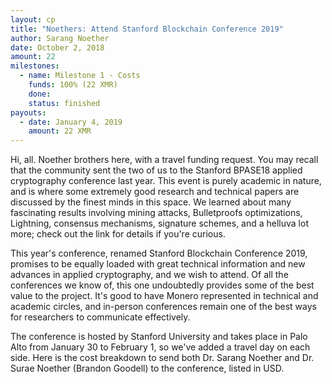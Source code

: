 ```yaml
---
layout: cp
title: "Noethers: Attend Stanford Blockchain Conference 2019"
author: Sarang Noether
date: October 2, 2018
amount: 22
milestones:
  - name: Milestone 1 - Costs
    funds: 100% (22 XMR)
    done:
    status: finished
payouts:
  - date: January 4, 2019
    amount: 22 XMR
---
```

Hi, all. Noether brothers here, with a travel funding request. You may recall that the community sent the two of us to the Stanford BPASE18 applied cryptography conference last year. This event is purely academic in nature, and is where some extremely good research and technical papers are discussed by the finest minds in this space. We learned about many fascinating results involving mining attacks, Bulletproofs optimizations, Lightning, consensus mechanisms, signature schemes, and a helluva lot more; check out the link for details if you're curious.

This year's conference, renamed Stanford Blockchain Conference 2019, promises to be equally loaded with great technical information and new advances in applied cryptography, and we wish to attend. Of all the conferences we know of, this one undoubtedly provides some of the best value to the project. It's good to have Monero represented in technical and academic circles, and in-person conferences remain one of the best ways for researchers to communicate effectively.

The conference is hosted by Stanford University and takes place in Palo Alto from January 30 to February 1, so we've added a travel day on each side. Here is the cost breakdown to send both Dr. Sarang Noether and Dr. Surae Noether (Brandon Goodell) to the conference, listed in USD.